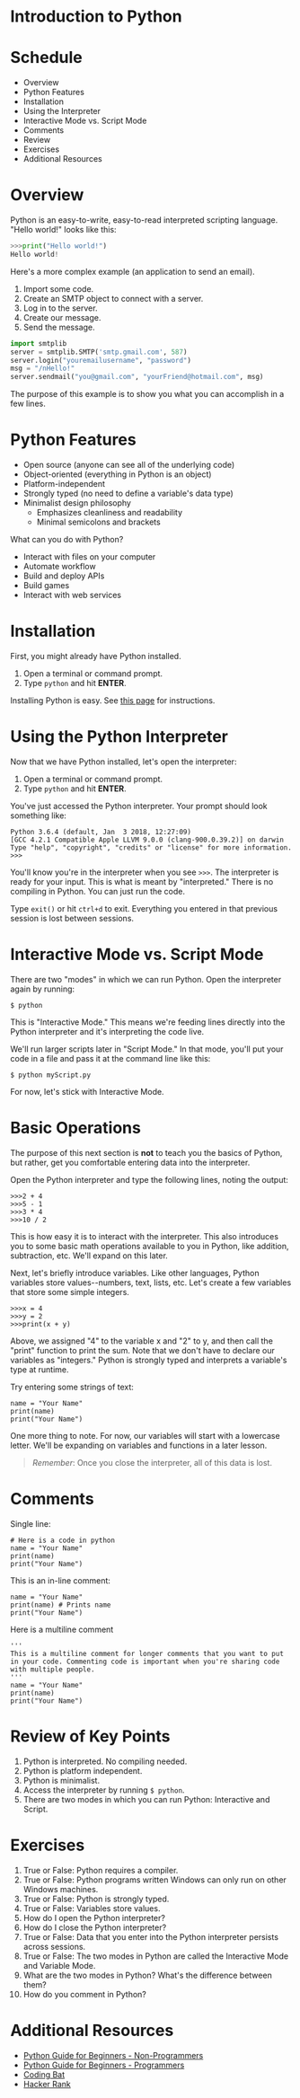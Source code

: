 # Introduction to Python

# Schedule

- Overview
- Python Features
- Installation
- Using the Interpreter
- Interactive Mode vs. Script Mode
- Comments
- Review
- Exercises
- Additional Resources

# Overview

Python is an easy-to-write, easy-to-read interpreted scripting language. "Hello world!" looks like this:

```py
>>>print("Hello world!")
Hello world!
```

Here's a more complex example (an application to send an email).

1. Import some code.
2. Create an SMTP object to connect with a server.
3. Log in to the server.
4. Create our message.
5. Send the message.

```py
import smtplib
server = smtplib.SMTP('smtp.gmail.com', 587)
server.login("youremailusername", "password")
msg = "/nHello!"
server.sendmail("you@gmail.com", "yourFriend@hotmail.com", msg)
```
The purpose of this example is to show you what you can accomplish in a few lines.

# Python Features

- Open source (anyone can see all of the underlying code)
- Object-oriented (everything in Python is an object)
- Platform-independent
- Strongly typed (no need to define a variable's data type)
- Minimalist design philosophy
  - Emphasizes cleanliness and readability
  - Minimal semicolons and brackets

What can you do with Python?

  - Interact with files on your computer
  - Automate workflow
  - Build and deploy APIs
  - Build games
  - Interact with web services

# Installation

First, you might already have Python installed.

1. Open a terminal or command prompt.
2. Type `python` and hit **ENTER**.

Installing Python is easy. See [this page](https://www.redmondpython.com/setup/) for instructions.

# Using the Python Interpreter

Now that we have Python installed, let's open the interpreter:

1. Open a terminal or command prompt.
2. Type `python` and hit **ENTER**.

You've just accessed the Python interpreter. Your prompt should look something like:
```
Python 3.6.4 (default, Jan  3 2018, 12:27:09)
[GCC 4.2.1 Compatible Apple LLVM 9.0.0 (clang-900.0.39.2)] on darwin
Type "help", "copyright", "credits" or "license" for more information.
>>>
```
You'll know you're in the interpreter when you see `>>>`. The interpreter is ready for your input. This is what is meant by "interpreted." There is no compiling in Python. You can just run the code.

Type `exit()` or hit `ctrl+d` to exit. Everything you entered in that previous session is lost between sessions.

# Interactive Mode vs. Script Mode

There are two "modes" in which we can run Python. Open the interpreter again by running:
```
$ python
```
This is "Interactive Mode." This means we're feeding lines directly into the Python interpreter and it's interpreting the code live.

We'll run larger scripts later in "Script Mode." In that mode, you'll put your code in a file and pass it at the command line like this:
```
$ python myScript.py
```
For now, let's stick with Interactive Mode.

# Basic Operations

The purpose of this next section is **not** to teach you the basics of Python, but rather, get you comfortable entering data into the interpreter.

Open the Python interpreter and type the following lines, noting the output:
```
>>>2 + 4
>>>5 - 1
>>>3 * 4
>>>10 / 2
```
This is how easy it is to interact with the interpreter. This also introduces you to some basic math operations available to you in Python, like addition, subtraction, etc. We'll expand on this later.

Next, let's briefly introduce variables. Like other languages, Python variables store values--numbers, text, lists, etc. Let's create a few variables that store some simple integers.
```
>>>x = 4
>>>y = 2
>>>print(x + y)
```
Above, we assigned "4" to the variable x and "2" to y, and then call the "print" function to print the sum. Note that we don't have to declare our variables as "integers." Python is strongly typed and interprets a variable's type at runtime.

Try entering some strings of text:
```
name = "Your Name"
print(name)
print("Your Name")
```
One more thing to note. For now, our variables will start with a lowercase letter. We'll be expanding on variables and functions in a later lesson.

>*Remember*: Once you close the interpreter, all of this data is lost.

# Comments

Single line:
```
# Here is a code in python
name = "Your Name"
print(name)
print("Your Name")
```
This is an in-line comment:
```
name = "Your Name"
print(name) # Prints name
print("Your Name")
```
Here is a multiline comment
```
'''
This is a multiline comment for longer comments that you want to put in your code. Commenting code is important when you're sharing code with multiple people.
'''
name = "Your Name"
print(name)
print("Your Name")
```

# Review of Key Points

1. Python is interpreted. No compiling needed.
2. Python is platform independent.
3. Python is minimalist.
4. Access the interpreter by running `$ python`.
5. There are two modes in which you can run Python: Interactive and Script.

# Exercises

1. True or False: Python requires a compiler.
2. True or False: Python programs written Windows can only run on other Windows machines.
3. True or False: Python is strongly typed.
4. True or False: Variables store values.
5. How do I open the Python interpreter?
6. How do I close the Python interpreter?
7. True or False: Data that you enter into the Python interpreter persists across sessions.
8. True or False: The two modes in Python are called the Interactive Mode and Variable Mode.
9. What are the two modes in Python? What's the difference between them?
10. How do you comment in Python?

# Additional Resources

- [Python Guide for Beginners - Non-Programmers](https://wiki.python.org/moin/BeginnersGuide/NonProgrammers)
- [Python Guide for Beginners - Programmers](https://wiki.python.org/moin/BeginnersGuide/Programmers)
- [Coding Bat](https://www.codingbat.com/python)
- [Hacker Rank](https://hackerrank.com)
